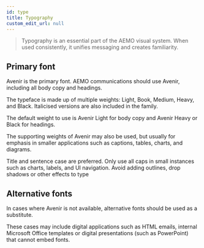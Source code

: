 ```yaml
---
id: type
title: Typography
custom_edit_url: null
---
```


>Typography is an essential part of the AEMO visual system. When used consistently, it unifies messaging and creates familiarity.

## Primary font

Avenir is the primary font. AEMO communications should use Avenir, including all body copy and headings.

The typeface is made up of multiple weights: Light, Book, Medium, Heavy, and Black. Italicised versions are also included in the family.

The default weight to use is Avenir Light for body copy and Avenir Heavy or Black for headings.

The supporting weights of Avenir may also be used, but usually for emphasis in smaller applications such as captions, tables, charts, and diagrams.

Title and sentence case are preferred. Only use all caps in small instances such as charts, labels, and UI navigation. Avoid adding outlines, drop shadows or other effects to type

## Alternative fonts

In cases where Avenir is not available, alternative fonts should be used as a substitute.

These cases may include digital applications such as HTML emails, internal Microsoft Office templates or digital presentations (such as PowerPoint) that cannot embed fonts.